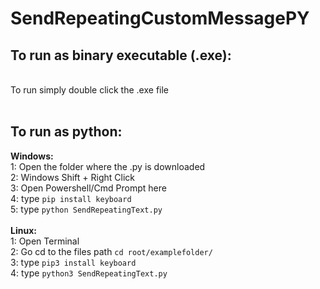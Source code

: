# SendRepeatingCustomMessagePY
<h2>To run as binary executable (.exe):</h2><br>
To run simply double click the .exe file<br>
<br>
<h2>To run as python:</h2>
<b>Windows:</b><br>
  1: Open the folder where the .py is downloaded<br>
  2: Windows Shift + Right Click<br>
  3: Open Powershell/Cmd Prompt here<br>
  4: type <code>pip install keyboard</code><br>
  5: type <code>python SendRepeatingText.py</code><br>
<br>
<b>Linux:</b><br>
1: Open Terminal<br>
2: Go cd to the files path <code>cd root/examplefolder/</code><br>
3: type <code>pip3 install keyboard</code><br>
4: type <code>python3 SendRepeatingText.py</code><br>
